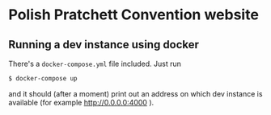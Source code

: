 # Polish Pratchett Convention website

## Running a dev instance using docker

There's a `docker-compose.yml` file included. Just run

```bash
$ docker-compose up
```

and it should (after a moment) print out an address on which dev instance is available (for example http://0.0.0.0:4000 ).